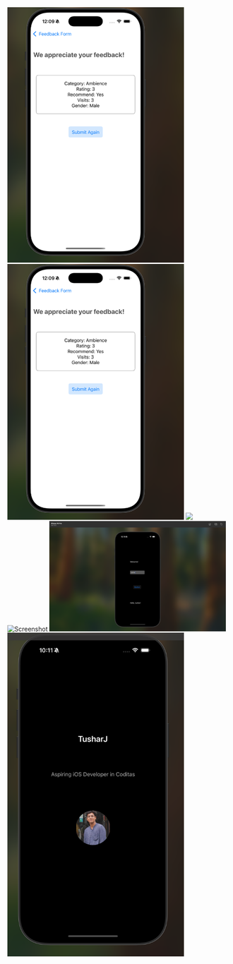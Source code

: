 <img                                        src="https://github.com/tusharind/LearningIOS/blob/main/Screenshots/feedbackApp%20view%20%202.png?raw=true" alt="Feedback App View 1" width="400"/>

<img                                        src="https://github.com/tusharind/LearningIOS/blob/main/Screenshots/feedbackApp%20view%20%202.png?raw=true" alt="Feedback App View 2" width="400"/>

<img src="Screenshots/Screenshot 2025-07-23 at 12.18.24 AM.png" width="300"/>
<img src="https://github.com/tusharind/LearningIOS/blob/main/Screenshots/Screenshot%202025-07-23%20at%209.33.48%E2%80%AFAM.png?raw=true" alt="Screenshot" width="400"/>
<img src="https://github.com/tusharind/LearningIOS/blob/main/Screenshots/greeting.png?raw=true" alt="Greeting Screenshot" width="400" />
 <img src="https://github.com/tusharind/LearningIOS/blob/main/Screenshots/image.png?raw=true" alt="Preview" width="400"/>




                                                 
 

